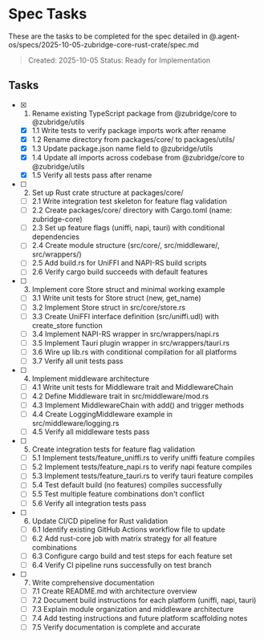 # Spec Tasks

These are the tasks to be completed for the spec detailed in @.agent-os/specs/2025-10-05-zubridge-core-rust-crate/spec.md

> Created: 2025-10-05
> Status: Ready for Implementation

## Tasks

- [x] 1. Rename existing TypeScript package from @zubridge/core to @zubridge/utils
  - [x] 1.1 Write tests to verify package imports work after rename
  - [x] 1.2 Rename directory from packages/core/ to packages/utils/
  - [x] 1.3 Update package.json name field to @zubridge/utils
  - [x] 1.4 Update all imports across codebase from @zubridge/core to @zubridge/utils
  - [x] 1.5 Verify all tests pass after rename

- [ ] 2. Set up Rust crate structure at packages/core/
  - [ ] 2.1 Write integration test skeleton for feature flag validation
  - [ ] 2.2 Create packages/core/ directory with Cargo.toml (name: zubridge-core)
  - [ ] 2.3 Set up feature flags (uniffi, napi, tauri) with conditional dependencies
  - [ ] 2.4 Create module structure (src/core/, src/middleware/, src/wrappers/)
  - [ ] 2.5 Add build.rs for UniFFI and NAPI-RS build scripts
  - [ ] 2.6 Verify cargo build succeeds with default features

- [ ] 3. Implement core Store struct and minimal working example
  - [ ] 3.1 Write unit tests for Store struct (new, get_name)
  - [ ] 3.2 Implement Store struct in src/core/store.rs
  - [ ] 3.3 Create UniFFI interface definition (src/uniffi.udl) with create_store function
  - [ ] 3.4 Implement NAPI-RS wrapper in src/wrappers/napi.rs
  - [ ] 3.5 Implement Tauri plugin wrapper in src/wrappers/tauri.rs
  - [ ] 3.6 Wire up lib.rs with conditional compilation for all platforms
  - [ ] 3.7 Verify all unit tests pass

- [ ] 4. Implement middleware architecture
  - [ ] 4.1 Write unit tests for Middleware trait and MiddlewareChain
  - [ ] 4.2 Define Middleware trait in src/middleware/mod.rs
  - [ ] 4.3 Implement MiddlewareChain with add() and trigger methods
  - [ ] 4.4 Create LoggingMiddleware example in src/middleware/logging.rs
  - [ ] 4.5 Verify all middleware tests pass

- [ ] 5. Create integration tests for feature flag validation
  - [ ] 5.1 Implement tests/feature_uniffi.rs to verify uniffi feature compiles
  - [ ] 5.2 Implement tests/feature_napi.rs to verify napi feature compiles
  - [ ] 5.3 Implement tests/feature_tauri.rs to verify tauri feature compiles
  - [ ] 5.4 Test default build (no features) compiles successfully
  - [ ] 5.5 Test multiple feature combinations don't conflict
  - [ ] 5.6 Verify all integration tests pass

- [ ] 6. Update CI/CD pipeline for Rust validation
  - [ ] 6.1 Identify existing GitHub Actions workflow file to update
  - [ ] 6.2 Add rust-core job with matrix strategy for all feature combinations
  - [ ] 6.3 Configure cargo build and test steps for each feature set
  - [ ] 6.4 Verify CI pipeline runs successfully on test branch

- [ ] 7. Write comprehensive documentation
  - [ ] 7.1 Create README.md with architecture overview
  - [ ] 7.2 Document build instructions for each platform (uniffi, napi, tauri)
  - [ ] 7.3 Explain module organization and middleware architecture
  - [ ] 7.4 Add testing instructions and future platform scaffolding notes
  - [ ] 7.5 Verify documentation is complete and accurate
